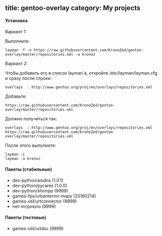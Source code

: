 title: gentoo-overlay
category: My projects
---

#### Установка

Вариант 1:

Выполните:

```
layman -f -o https://raw.githubusercontent.com/KronoZed/gentoo-overlay/master/repositories.xml -a kronoz
```

Вариант 2:

Чтобы добавить его в список layman`a, откройте /etc/layman/layman.cfg и сразу после строки:

```
overlays  : http://www.gentoo.org/proj/en/overlays/repositories.xml
```

Добавьте:

```
https://raw.githubusercontent.com/KronoZed/gentoo-overlay/master/repositories.xml
```

Должно получиться так:

```
overlays  : http://www.gentoo.org/proj/en/overlays/repositories.xml
https://raw.githubusercontent.com/KronoZed/gentoo-overlay/master/repositories.xml
```

После этого выполните:

```
layman -L
layman -a kronoz
```

#### Пакеты (стабильные)

* dev-python/aiodns (1.0.1)
* dev-python/pycares (1.0.0)
* dev-python/slixmpp (9999)
* games-fps/urbanterror-maps (20160214)
* games-util/urtconnector (9999)
* net-im/poezio (9999)

#### Пакеты (тестовые)

* games-util/urtdsc (9999)